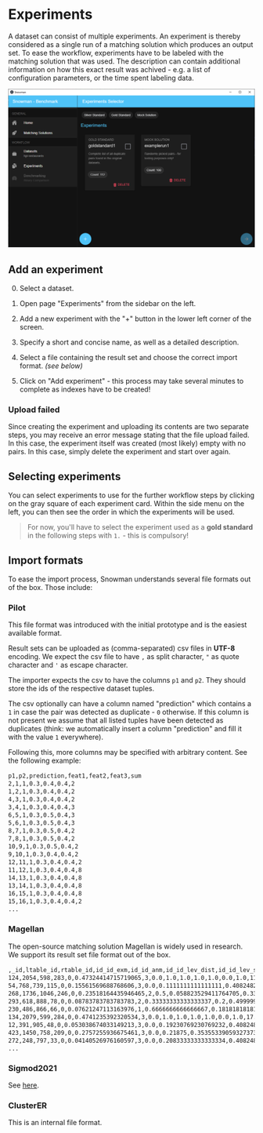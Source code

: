 # Experiments

A dataset can consist of multiple experiments. An experiment is thereby considered as a single run of a matching
solution which produces an output set. To ease the workflow, experiments have to be labeled with the matching
solution that was used. The description can contain additional information on how this exact result was achived - e.g.
a list of configuration parameters, or the time spent labeling data.

![Screenshot2](../assets/experiments-overview.png "Experiment selector")

## Add an experiment

0. Select a dataset.

1. Open page "Experiments" from the sidebar on the left.

2. Add a new experiment with the "+" button in the lower left corner of the screen.

3. Specify a short and concise name, as well as a detailed description.

4. Select a file containing the result set and choose the correct import format. _(see below)_

5. Click on "Add experiment" - this process may take several minutes to complete as indexes have to be created!

### Upload failed

Since creating the experiment and uploading its contents are two separate steps, you may receive an error message stating
that the file upload failed. In this case, the experiment itself was created (most likely) empty with no pairs.
In this case, simply delete the experiment and start over again.

## Selecting experiments

You can select experiments to use for the further workflow steps by clicking on the gray square of each experiment card.
Within the side menu on the left, you can then see the order in which the experiments will be used.

> For now, you'll have to select the experiment used as a **gold standard** in the following steps with `1.` - this is compulsory!

## Import formats

To ease the import process, Snowman understands several file formats out of the box. Those include:

### Pilot

This file format was introduced with the initial prototype and is the easiest available format.

Result sets can be uploaded as (comma-separated) csv files in **UTF-8** encoding. We expect the csv file to have `,`
as split character, `"` as quote character and `'` as escape character.

The importer expects the csv to have the columns `p1` and `p2`. They should store the ids of the respective
dataset tuples.

The csv optionally can have a column named "prediction" which contains a `1` in case the pair was detected as duplicate -
`0` otherwise. If this column is not present we assume that all listed tuples have been detected as duplicates
(think: we automatically insert a column "prediction" and fill it with the value `1` everywhere).

Following this, more columns may be specified with arbitrary content. See the following example:

``` csv
p1,p2,prediction,feat1,feat2,feat3,sum
2,1,1,0.3,0.4,0.4,2
1,2,1,0.3,0.4,0.4,2
4,3,1,0.3,0.4,0.4,2
3,4,1,0.3,0.4,0.4,3
6,5,1,0.3,0.5,0.4,3
5,6,1,0.3,0.5,0.4,3
8,7,1,0.3,0.5,0.4,2
7,8,1,0.3,0.5,0.4,2
10,9,1,0.3,0.5,0.4,2
9,10,1,0.3,0.4,0.4,2
12,11,1,0.3,0.4,0.4,2
11,12,1,0.3,0.4,0.4,8
14,13,1,0.3,0.4,0.4,8
13,14,1,0.3,0.4,0.4,8
16,15,1,0.3,0.4,0.4,8
15,16,1,0.3,0.4,0.4,2
...
```

### Magellan

The open-source matching solution Magellan is widely used in research. We support its result set file format out of the box.

```csv
,_id,ltable_id,rtable_id,id_id_exm,id_id_anm,id_id_lev_dist,id_id_lev_sim,name_name_jac_qgm_3_qgm_3,name_name_cos_dlm_dc0_dlm_dc0,name_name_jac_dlm_dc0_dlm_dc0,name_name_mel,name_name_lev_dist,name_name_lev_sim,name_name_nmw,name_name_sw,addr_addr_jac_qgm_3_qgm_3,addr_addr_cos_dlm_dc0_dlm_dc0,addr_addr_jac_dlm_dc0_dlm_dc0,addr_addr_mel,addr_addr_lev_dist,addr_addr_lev_sim,addr_addr_nmw,addr_addr_sw,city_city_jac_qgm_3_qgm_3,city_city_cos_dlm_dc0_dlm_dc0,city_city_jac_dlm_dc0_dlm_dc0,city_city_mel,city_city_lev_dist,city_city_lev_sim,city_city_nmw,city_city_sw,type_type_jac_qgm_3_qgm_3,type_type_cos_dlm_dc0_dlm_dc0,type_type_jac_dlm_dc0_dlm_dc0,type_type_mel,type_type_lev_dist,type_type_lev_sim,type_type_nmw,type_type_sw,gold,predicted
124,2054,598,283,0,0.47324414715719065,3,0.0,1.0,1.0,1.0,1.0,0.0,1.0,11.0,11.0,0.21739130434782608,0.40824829046386296,0.2222222222222222,0.7647619247436523,30.0,0.25,-16.0,9.0,0.47058823529411764,0.8164965809277259,0.6666666666666666,0.9230769276618958,5.0,0.6153846153846154,3.0,8.0,0.0,0.0,0.0,0.4991452991962433,11.0,0.15384615384615385,-6.0,1.0,1,1
54,768,739,115,0,0.15561569688768606,3,0.0,0.1111111111111111,0.40824829046386296,0.25,0.5292929410934448,12.0,0.19999999999999996,-1.0,4.0,0.14814814814814814,0.2886751345948129,0.16666666666666666,0.5842490792274475,9.0,0.3571428571428571,4.0,4.0,0.47058823529411764,0.8164965809277259,0.6666666666666666,0.9230769276618958,5.0,0.6153846153846154,3.0,8.0,0.0,0.0,0.0,0.0,6.0,0.0,-2.0,1.0,0,0
268,1736,1046,246,0,0.23518164435946465,2,0.5,0.058823529411764705,0.33333333333333337,0.2,0.5309057235717773,15.0,0.11764705882352944,0.0,4.0,0.06896551724137931,0.0,0.0,0.6170329451560974,10.0,0.2857142857142857,3.0,4.0,0.0,0.0,0.0,0.5897436141967773,10.0,0.23076923076923073,2.0,3.0,0.3,0.7071067811865475,0.5,0.875,10.0,0.375,-4.0,6.0,0,0
293,618,888,78,0,0.08783783783783783,2,0.33333333333333337,0.2,0.4999999999999999,0.3333333333333333,0.6702020168304443,9.0,0.4,2.0,5.0,0.10810810810810811,0.22360679774997896,0.125,0.510185182094574,17.0,0.29166666666666663,-2.0,6.0,0.47058823529411764,0.8164965809277259,0.6666666666666666,0.9230769276618958,5.0,0.6153846153846154,3.0,8.0,0.0,0.0,0.0,0.5777778029441833,6.0,0.0,-1.0,1.0,0,0
230,486,866,66,0,0.07621247113163976,1,0.6666666666666667,0.18181818181818182,0.35355339059327373,0.2,0.35333332419395447,18.0,0.28,-8.0,6.0,0.02857142857142857,0.0,0.0,0.4783068895339966,14.0,0.2222222222222222,0.0,2.0,0.0,0.0,0.0,0.4611110985279083,13.0,0.1333333333333333,-5.0,1.0,0.0,0.0,0.0,0.5138888955116272,7.0,0.125,-2.0,2.0,0,0
134,2079,599,284,0,0.4741235392320534,3,0.0,1.0,1.0,1.0,1.0,0.0,1.0,17.0,17.0,1.0,1.0,1.0,1.0,0.0,1.0,14.0,14.0,0.47058823529411764,0.8164965809277259,0.6666666666666666,0.9230769276618958,5.0,0.6153846153846154,3.0,8.0,0.4444444444444444,0.7071067811865475,0.5,0.9142857193946838,6.0,0.5714285714285714,2.0,8.0,1,1
12,391,905,48,0,0.053038674033149213,3,0.0,0.19230769230769232,0.40824829046386296,0.25,0.6499999761581421,9.0,0.4,3.0,6.0,0.023809523809523808,0.0,0.0,0.47883597016334534,18.0,0.1428571428571429,0.0,2.0,0.0,0.0,0.0,0.5416666865348816,9.0,0.25,-1.0,3.0,0.4444444444444444,0.7071067811865475,0.5,0.7321428656578064,6.0,0.5714285714285714,2.0,8.0,0,0
423,1450,758,209,0,0.2757255936675461,3,0.0,0.21875,0.35355339059327373,0.2,0.5888888835906982,12.0,0.4,3.0,7.0,0.07692307692307693,0.0,0.0,0.5629629492759705,11.0,0.2666666666666667,-2.0,4.0,0.0,0.0,0.0,0.5352563858032227,12.0,0.07692307692307687,-4.0,2.0,0.0,0.0,0.0,0.4833333194255829,8.0,0.19999999999999996,0.0,2.0,0,0
272,248,797,33,0,0.04140526976160597,3,0.0,0.20833333333333334,0.40824829046386296,0.25,0.6168830990791321,8.0,0.4285714285714286,3.0,6.0,0.2,0.5,0.3333333333333333,0.7516340017318726,9.0,0.47058823529411764,6.0,7.0,0.0,0.0,0.0,0.0,8.0,0.0,-6.0,0.0,1.0,1.0,1.0,1.0,0.0,1.0,8.0,8.0,0,0
...
```

### Sigmod2021

See [here](https://dbgroup.ing.unimore.it/sigmod21contest/task.shtml).

### ClusterER

This is an internal file format.
